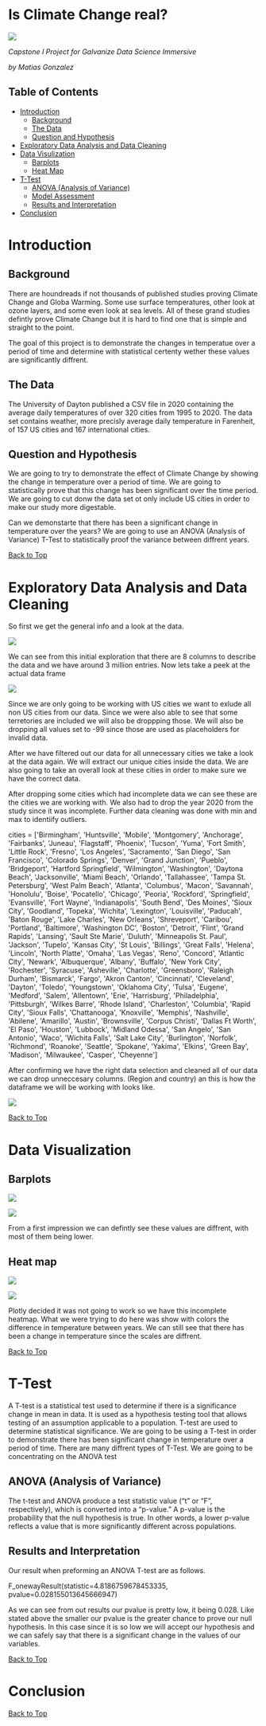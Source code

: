 # Is Climate Change real?

![](Images/ClimateChange.jpg)

*Capstone I Project for Galvanize Data Science Immersive*

*by Matias Gonzalez*


## Table of Contents
- [Introduction](#introduction)
  - [Background](#background)
  - [The Data](#the-data)
  - [Question and Hypothesis](#question-and-hypothesis)
- [Exploratory Data Analysis and Data Cleaning](#exploratory-data-analysis-and-Data-Cleaning)
- [Data Visulization](#Data-Visualization)
  - [Barplots](#barplots)
  - [Heat Map](#Heat_map)
- [T-Test](#T-Test)
  - [ANOVA (Analysis of Variance)](#ANOVA-(Analysis-of-Variance))
  - [Model Assessment](#model-assessment)
  - [Results and Interpretation](#results-and-interpretation)
- [Conclusion](#Conclusion)

# Introduction

## Background
There are houndreads if not thousands of published studies proving Climate Change and Globa Warming. Some use surface temperatures, other look at ozone layers, and some even look at sea levels. All of these grand studies defintly prove Climate Change but it is hard to find one that is simple and straight to the point. 

The goal of this project is to demonstrate the changes in temperatue over a period of time and determine with statistical certenty wether these values are significantly diffrent. 

## The Data
The University of Dayton published a CSV file in 2020 containing the average daily temperatures of over 320 cities from 1995 to 2020. The data set contains weather, more precisly average daily temperature in Farenheit, of 157 US cities and 167 international cities.

## Question and Hypothesis
We are going to try to demonstrate the effect of Climate Change by showing the change in temperature over a period of time. We are going to statistically prove that this change has been significant over the time period. We are going to cut donw the data set ot only include US cities in order to make our study more digestable.

Can we demonstarte that there has been a significant change in temperature over the years?
We are going to use an ANOVA (Analysis of Variance) T-Test to statistically proof the variance between diffrent years.

[Back to Top](#Table-of-Contents)

# Exploratory Data Analysis and Data Cleaning
So first we get the general info and a look at the data.


![](Images/OG_DF_INFO.png)


We can see from this initial exploration that there are 8 columns to describe the data and we have around 3 million entries. Now lets take a peek at the actual data frame


![](Images/OG_df.png)


Since we are only going to be working with US cities we want to exlude all non US cities from our data. Since we were also able to see that some terretories are included we will also be droppping those. We will also be dropping all values set to -99 since those are used as placeholders for invalid data.  

After we have filtered out our data for all unnecessary cities we take a look at the data again. We will extract our unique cities inside the data. We are also going to take an overall look at these cities in order to make sure we have the correct data. 

After dropping some cities which had incomplete data we can see these are the cities we are working with. We also had to drop the year 2020 from the study since it was incomplete. Further data cleaning was done with min and max to identiify outliers. 


cities = ['Birmingham', 'Huntsville', 'Mobile', 'Montgomery', 'Anchorage',
       'Fairbanks', 'Juneau', 'Flagstaff', 'Phoenix', 'Tucson', 'Yuma',
       'Fort Smith', 'Little Rock', 'Fresno', 'Los Angeles', 'Sacramento',
       'San Diego', 'San Francisco', 'Colorado Springs', 'Denver',
       'Grand Junction', 'Pueblo', 'Bridgeport', 'Hartford Springfield',
       'Wilmington', 'Washington', 'Daytona Beach', 'Jacksonville',
       'Miami Beach', 'Orlando', 'Tallahassee', 'Tampa St. Petersburg',
       'West Palm Beach', 'Atlanta', 'Columbus', 'Macon', 'Savannah',
       'Honolulu', 'Boise', 'Pocatello', 'Chicago', 'Peoria', 'Rockford',
       'Springfield', 'Evansville', 'Fort Wayne', 'Indianapolis',
       'South Bend', 'Des Moines', 'Sioux City', 'Goodland', 'Topeka',
       'Wichita', 'Lexington', 'Louisville', 'Paducah', 'Baton Rouge',
       'Lake Charles', 'New Orleans', 'Shreveport', 'Caribou', 'Portland',
       'Baltimore', 'Washington DC', 'Boston', 'Detroit', 'Flint',
       'Grand Rapids', 'Lansing', 'Sault Ste Marie', 'Duluth',
       'Minneapolis St. Paul', 'Jackson', 'Tupelo', 'Kansas City',
       'St Louis', 'Billings', 'Great Falls', 'Helena', 'Lincoln',
       'North Platte', 'Omaha', 'Las Vegas', 'Reno', 'Concord',
       'Atlantic City', 'Newark', 'Albuquerque', 'Albany', 'Buffalo',
       'New York City', 'Rochester', 'Syracuse', 'Asheville', 'Charlotte',
       'Greensboro', 'Raleigh Durham', 'Bismarck', 'Fargo',
       'Akron Canton', 'Cincinnati', 'Cleveland', 'Dayton', 'Toledo',
       'Youngstown', 'Oklahoma City', 'Tulsa', 'Eugene', 'Medford',
       'Salem', 'Allentown', 'Erie', 'Harrisburg', 'Philadelphia',
       'Pittsburgh', 'Wilkes Barre', 'Rhode Island', 'Charleston',
       'Columbia', 'Rapid City', 'Sioux Falls', 'Chattanooga',
       'Knoxville', 'Memphis', 'Nashville', 'Abilene', 'Amarillo',
       'Austin', 'Brownsville', 'Corpus Christi', 'Dallas Ft Worth',
       'El Paso', 'Houston', 'Lubbock', 'Midland Odessa', 'San Angelo',
       'San Antonio', 'Waco', 'Wichita Falls', 'Salt Lake City',
       'Burlington', 'Norfolk', 'Richmond', 'Roanoke', 'Seattle',
       'Spokane', 'Yakima', 'Elkins', 'Green Bay', 'Madison', 'Milwaukee',
       'Casper', 'Cheyenne']

After confirming we have the right data selection and cleaned all of our data we can drop unneccesary columns. (Region and country) an this is how the dataframe we will be working with looks like. 

![](Images/DF.png)

[Back to Top](#Table-of-Contents)

# Data Visualization

## Barplots
![](Images/Bar_95.png)

![](Images/Bar_19.png)

From a first impression we can defintly see these values are diffrent, with most of them being lower.  

## Heat map
![](Images/HeatMap_95.png)

![](Images/HeatMap_19.png)

Plotly decided it was not going to work so we have this incomplete heatmap. What we were trying to do  here was show with colors the difference in temperature between years. We can still see that there has been a change in temperature since the scales are diffrent. 

[Back to Top](#Table-of-Contents)

# T-Test
A T-test is a statistical test used to determine if there is a significance change in mean in data. It is used as a hypothesis testing tool that allows testing of an assumption applicable to a population. T-test are used to determine statistical significance. We are going to be using a T-test in order to demonstrate there has been significant change in temperature over a period of time. There are many diffrent types of T-Test. We are going to be concentrating on the ANOVA test

## ANOVA (Analysis of Variance)
The t-test and ANOVA produce a test statistic value (“t” or “F”, respectively), which is converted into a “p-value.” A p-value is the probability that the null hypothesis is true. In other words, a lower p-value reflects a value that is more significantly different across populations.

## Results and Interpretation
Our result when preforming an ANOVA T-test are as follows. 


F_onewayResult(statistic=4.8186759678453335, pvalue=0.028155013645666947)


As we can see from out results our pvalue is pretty low, it being 0.028. Like stated above the smaller our pvalue is the greater chance to prove our null hypothesis. In this case since it is so low we will accept our hypothesis and we can safely say that there is a significant change in the values of our variables. 

[Back to Top](#Table-of-Contents)

# Conclusion


[Back to Top](#Table-of-Contents)